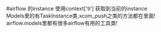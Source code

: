 #airflow 的instance
使用context['ti'] 获取到当前的instance   
Models里的有TaskInstance类,xcom_push之类的方法都在里面!   
airflow.models里都有很多airflow有用的工具类!   

